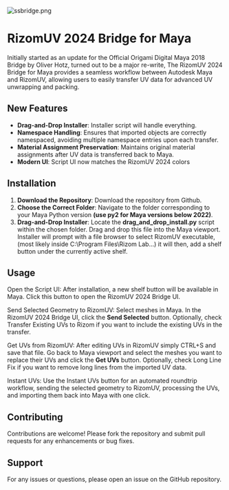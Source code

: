 ![ssbridge.png](https://i.postimg.cc/YSXwpyTK/ssbridge.png)

# RizomUV 2024 Bridge for Maya

Initially started as an update for the Official Origami Digital Maya 2018 Bridge by Oliver Hotz, turned out to be a major re-write, The RizomUV 2024 Bridge for Maya provides a seamless workflow between Autodesk Maya and RizomUV, allowing users to easily transfer UV data for advanced UV unwrapping and packing. 


## New Features

- **Drag-and-Drop Installer**: Installer script will handle everything. 
- **Namespace Handling**: Ensures that imported objects are correctly namespaced, avoiding multiple namespace entries upon each transfer.
- **Material Assignment Preservation**: Maintains original material assignments after UV data is transferred back to Maya.
- **Modern UI**: Script UI now matches the RizomUV 2024 colors


## Installation

1. **Download the Repository**: Download the repository from Github.
2. **Choose the Correct Folder**: Navigate to the folder corresponding to your Maya Python version **(use py2 for Maya versions below 2022)**.
3. **Drag-and-Drop Installer**: Locate the **drag_and_drop_install.py** script within the chosen folder.
Drag and drop this file into the Maya viewport. Installer will prompt with a file browser to select RizomUV executable, (most likely inside C:\Program Files\Rizom Lab\...)
it will then, add a shelf button under the currently active shelf. 

## Usage

Open the Script UI: 
After installation, a new shelf button will be available in Maya. Click this button to open the RizomUV 2024 Bridge UI.

Send Selected Geometry to RizomUV:
Select meshes in Maya.
In the RizomUV 2024 Bridge UI, click the **Send Selected** button.
Optionally, check Transfer Existing UVs to Rizom if you want to include the existing UVs in the transfer.

Get UVs from RizomUV:
After editing UVs in RizomUV simply CTRL+S and save that file. 
Go back to Maya viewport and select the meshes you want to replace their UVs and click the **Get UVs** button.
Optionally, check Long Line Fix if you want to remove long lines from the imported UV data.

Instant UVs:
Use the Instant UVs button for an automated roundtrip workflow, sending the selected geometry to RizomUV, processing the UVs, and importing them back into Maya with one click.



## Contributing
Contributions are welcome! Please fork the repository and submit pull requests for any enhancements or bug fixes.

## Support
For any issues or questions, please open an issue on the GitHub repository.
